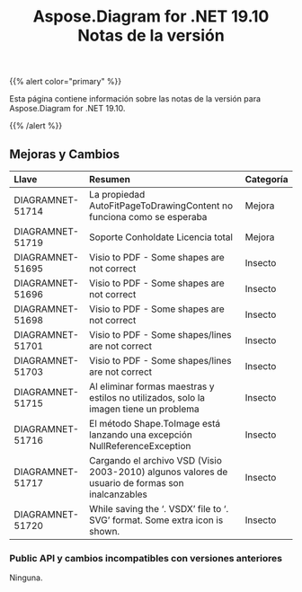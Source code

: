 ﻿---
title: Aspose.Diagram for .NET 19.10 Notas de la versión
type: docs
weight: 30
url: /es/net/aspose-diagram-for-net-19-10-release-notes/
---
{{% alert color="primary" %}} 

Esta página contiene información sobre las notas de la versión para Aspose.Diagram for .NET 19.10.

{{% /alert %}} 
## **Mejoras y Cambios**

|**Llave**|**Resumen**|**Categoría**|
|:- |:- |:- |
|DIAGRAMNET-51714|La propiedad AutoFitPageToDrawingContent no funciona como se esperaba|Mejora|
|DIAGRAMNET-51719|Soporte Conholdate Licencia total|Mejora|
|DIAGRAMNET-51695|Visio to PDF - Some shapes are not correct|Insecto|
|DIAGRAMNET-51696|Visio to PDF - Some shapes are not correct|Insecto|
|DIAGRAMNET-51698|Visio to PDF - Some shapes are not correct|Insecto|
|DIAGRAMNET-51701|Visio to PDF - Some shapes/lines are not correct|Insecto|
|DIAGRAMNET-51703|Visio to PDF - Some shapes/lines are not correct|Insecto|
|DIAGRAMNET-51715|Al eliminar formas maestras y estilos no utilizados, solo la imagen tiene un problema|Insecto|
|DIAGRAMNET-51716|El método Shape.ToImage está lanzando una excepción NullReferenceException|Insecto|
|DIAGRAMNET-51717|Cargando el archivo VSD (Visio 2003-2010) algunos valores de usuario de formas son inalcanzables|Insecto|
|DIAGRAMNET-51720|While saving the ‘. VSDX’ file to ‘. SVG’ format. Some extra icon is shown.|Insecto|
### **Public API y cambios incompatibles con versiones anteriores**
Ninguna.
